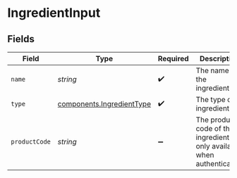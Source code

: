 # IngredientInput


## Fields

| Field                                                                  | Type                                                                   | Required                                                               | Description                                                            | Example                                                                |
| ---------------------------------------------------------------------- | ---------------------------------------------------------------------- | ---------------------------------------------------------------------- | ---------------------------------------------------------------------- | ---------------------------------------------------------------------- |
| `name`                                                                 | *string*                                                               | :heavy_check_mark:                                                     | The name of the ingredient.                                            | Sugar Syrup                                                            |
| `type`                                                                 | [components.IngredientType](../../models/components/ingredienttype.md) | :heavy_check_mark:                                                     | The type of ingredient.                                                |                                                                        |
| `productCode`                                                          | *string*                                                               | :heavy_minus_sign:                                                     | The product code of the ingredient, only available when authenticated. | AC-A2DF3                                                               |
